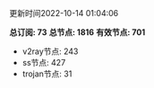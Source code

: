 更新时间2022-10-14 01:04:06

**总订阅: 73**
**总节点: 1816**
**有效节点: 701**
- v2ray节点: 243
- ss节点: 427
- trojan节点: 31
